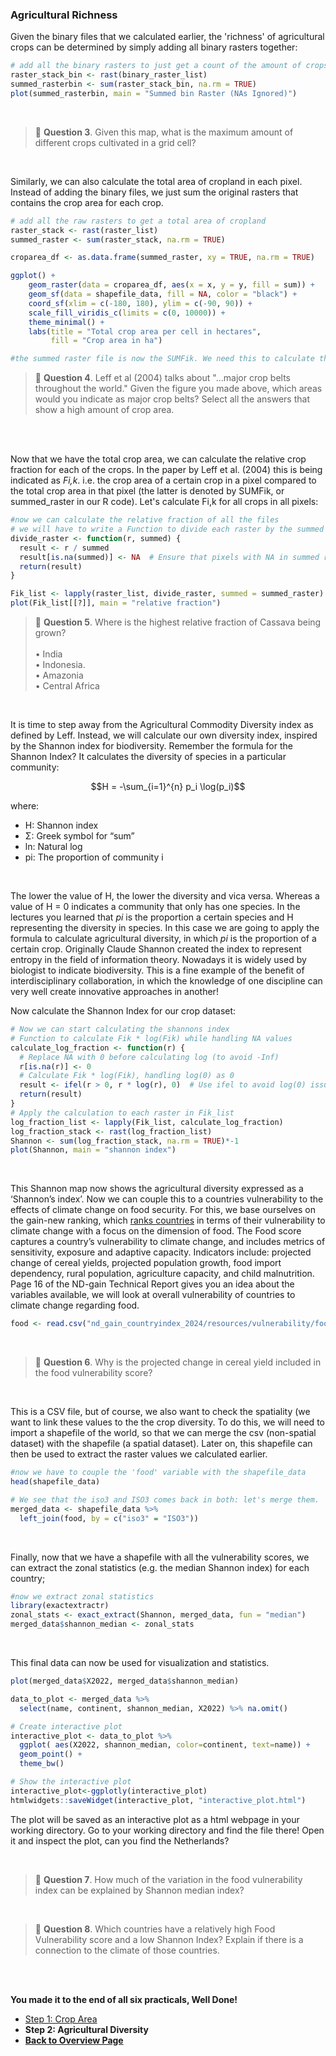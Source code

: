 ### Agricultural Richness

Given the binary files that we calculated earlier, the 'richness' of agricultural crops can be determined by simply adding all binary rasters together:

```R
# add all the binary rasters to just get a count of the amount of crops in a certain pixel: 
raster_stack_bin <- rast(binary_raster_list)
summed_rasterbin <- sum(raster_stack_bin, na.rm = TRUE)
plot(summed_rasterbin, main = "Summed bin Raster (NAs Ignored)")
```

<br />

> 📝 **Question 3**. Given this map, what is the maximum amount of different crops cultivated in a grid cell? <br />
<br />

Similarly, we can also calculate the total area of cropland in each pixel. Instead of adding the binary files, we just sum the original rasters that contains the crop area for each crop.

```R
# add all the raw rasters to get a total area of cropland
raster_stack <- rast(raster_list)
summed_raster <- sum(raster_stack, na.rm = TRUE)

croparea_df <- as.data.frame(summed_raster, xy = TRUE, na.rm = TRUE)

ggplot() +
    geom_raster(data = croparea_df, aes(x = x, y = y, fill = sum)) +
    geom_sf(data = shapefile_data, fill = NA, color = "black") +
    coord_sf(xlim = c(-180, 180), ylim = c(-90, 90)) +
    scale_fill_viridis_c(limits = c(0, 10000)) +
    theme_minimal() +
    labs(title = "Total crop area per cell in hectares",
         fill = "Crop area in ha")

#the summed raster file is now the SUMFik. We need this to calculate the Fi,k as defined by Leff et al, i.e. the relative crop fraction for each of the crops.
```

> 📝 **Question 4**. Leff et al (2004) talks about "...major crop belts throughout the world." Given the figure you made above, which areas would you indicate as major crop belts? Select all the answers that show a high amount of crop area. <br />
<br />

<br />

Now that we have the total crop area, we can calculate the relative crop fraction for each of the crops. In the paper by Leff et al. (2004) this is being indicated as *Fi,k*. i.e. the crop area of a certain crop in a pixel compared to the total crop area in that pixel (the latter is denoted by SUMFik, or summed_raster in our R code). Let's calculate Fi,k for all crops in all pixels:

```R 
#now we can calculate the relative fraction of all the files
# we will have to write a Function to divide each raster by the summed raster, handle NAs in the summed raster
divide_raster <- function(r, summed) {
  result <- r / summed
  result[is.na(summed)] <- NA  # Ensure that pixels with NA in summed raster remain NA
  return(result)
}

Fik_list <- lapply(raster_list, divide_raster, summed = summed_raster)
plot(Fik_list[[?]], main = "relative fraction")
```

> 📝 **Question 5**. Where is the highest relative fraction of Cassava being grown? <br />
> <br />
> • India <br />
> • Indonesia. <br />
> • Amazonia  <br />
> • Central Africa <br />

<br />

It is time to step away from the Agricultural Commodity Diversity index as defined by Leff. Instead, we will calculate our own diversity index, inspired by the Shannon index for biodiversity. Remember the formula for the Shannon Index? It calculates the diversity of species in a particular community:

$$H = -\sum_{i=1}^{n}  p_i  \log(p_i)$$

where:
- H: Shannon index
- Σ: Greek symbol for “sum”
- ln: Natural log
- pi: The proportion of community i

<br />

The lower the value of H, the lower the diversity and vica versa. Whereas a value of H = 0 indicates a community that only has one species. In the lectures you learned that *pi* is the proportion a certain species and H representing the diversity in species. In this case we are going to apply the formula to calculate agricultural diversity, in which *pi* is the proportion of a certain crop. Originally Claude Shannon created the index to represent entropy in the field of information theory. Nowadays it is widely used by biologist to indicate biodiversity. This is a fine example of the benefit of interdisciplinary collaboration, in which the knowledge of one discipline can very well create innovative approaches in another!

Now calculate the Shannon Index for our crop dataset:


```R
# Now we can start calculating the shannons index
# Function to calculate Fik * log(Fik) while handling NA values
calculate_log_fraction <- function(r) {
  # Replace NA with 0 before calculating log (to avoid -Inf)
  r[is.na(r)] <- 0
  # Calculate Fik * log(Fik), handling log(0) as 0
  result <- ifel(r > 0, r * log(r), 0)  # Use ifel to avoid log(0) issue
  return(result)
}
# Apply the calculation to each raster in Fik_list
log_fraction_list <- lapply(Fik_list, calculate_log_fraction)
log_fraction_stack <- rast(log_fraction_list)
Shannon <- sum(log_fraction_stack, na.rm = TRUE)*-1
plot(Shannon, main = "shannon index")
```

<br />

This Shannon map now shows the agricultural diversity expressed as a ‘Shannon’s index’. Now we can couple this to a countries vulnerability to the effects of climate change on food security. For this, we base ourselves on the gain-new ranking, which [ranks countries](https://gain-new.crc.nd.edu/ranking/vulnerability/food) in terms of their vulnerability to climate change with a focus on the dimension of food. 
The Food score captures a country’s vulnerability to climate change, and includes metrics of sensitivity, exposure and adaptive capacity. Indicators include: projected change of cereal yields, projected population growth, food import dependency, rural population, agriculture capacity, and child malnutrition. Page 16 of the ND-gain Technical Report gives you an idea about the variables available, we will look at overall vulnerability of countries to climate change regarding food.

```R  
food <- read.csv("nd_gain_countryindex_2024/resources/vulnerability/food.csv")
```

<br />

> 📝 **Question 6**. Why is the projected change in cereal yield included in the food vulnerability score? <br />
<br />

This is a CSV file, but of course, we also want to check the spatiality (we want to link these values to the the crop diversity. To do this, we will need to import a shapefile of the world, so that we can merge the csv (non-spatial dataset) with the shapefile (a spatial dataset). Later on, this shapefile can then be used to extract the raster values we calculated earlier.

```R 
#now we have to couple the 'food' variable with the shapefile_data
head(shapefile_data)

# We see that the iso3 and ISO3 comes back in both: let's merge them. 
merged_data <- shapefile_data %>%
  left_join(food, by = c("iso3" = "ISO3"))
```

<br />

Finally, now that we have a shapefile with all the vulnerability scores, we can extract the zonal statistics (e.g. the median Shannon index) for each country;

```R
#now we extract zonal statistics
library(exactextractr)
zonal_stats <- exact_extract(Shannon, merged_data, fun = "median")
merged_data$shannon_median <- zonal_stats
```

<br />

This final data can now be used for visualization and statistics.


```R 
plot(merged_data$X2022, merged_data$shannon_median)

data_to_plot <- merged_data %>%
  select(name, continent, shannon_median, X2022) %>% na.omit()

# Create interactive plot
interactive_plot <- data_to_plot %>%
  ggplot( aes(X2022, shannon_median, color=continent, text=name)) +
  geom_point() +
  theme_bw()

# Show the interactive plot
interactive_plot<-ggplotly(interactive_plot)
htmlwidgets::saveWidget(interactive_plot, "interactive_plot.html")
```

The plot will be saved as an interactive plot as a html webpage in your working directory. Go to your working directory and find the file there!
Open it and inspect the plot, can you find the Netherlands?

<br />

> 📝 **Question 7**. How much of the variation in the food vulnerability index can be explained by Shannon median index? <br />

<br />

> 📝 **Question 8**. Which countries have a relatively high Food Vulnerability score and a low Shannon Index? Explain if there is a connection to the climate of those countries. <br />
<br />

<br />



**You made it to the end of all six practicals, Well Done!**

<nav>
  <ul>
    <li><a href="intro.html">Step 1: Crop Area</a></li>
    <li><strong>Step 2: Agricultural Diversity</strong></li>
    <li><a href="../"><b>Back to Overview Page</b></a></li>
  </ul>
</nav>

